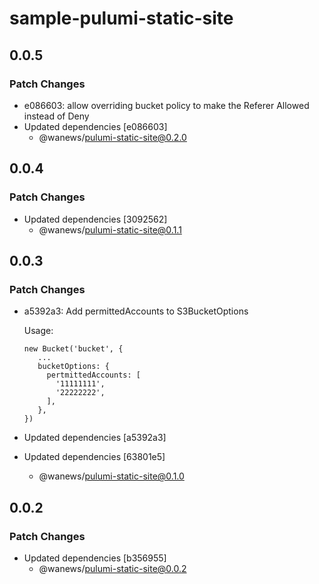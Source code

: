 # sample-pulumi-static-site

## 0.0.5

### Patch Changes

- e086603: allow overriding bucket policy to make the Referer Allowed instead of Deny
- Updated dependencies [e086603]
  - @wanews/pulumi-static-site@0.2.0

## 0.0.4

### Patch Changes

- Updated dependencies [3092562]
  - @wanews/pulumi-static-site@0.1.1

## 0.0.3

### Patch Changes

- a5392a3: Add permittedAccounts to S3BucketOptions

  Usage:

  ```
  new Bucket('bucket', {
     ...
     bucketOptions: {
       pertmittedAccounts: [
         '11111111',
         '22222222',
       ],
     },
  })
  ```

- Updated dependencies [a5392a3]
- Updated dependencies [63801e5]
  - @wanews/pulumi-static-site@0.1.0

## 0.0.2

### Patch Changes

- Updated dependencies [b356955]
  - @wanews/pulumi-static-site@0.0.2
